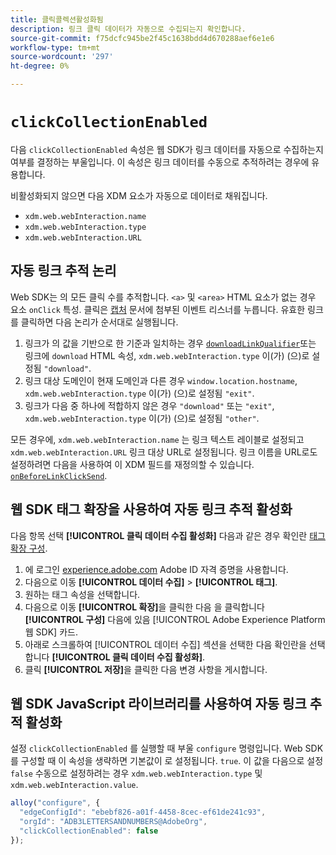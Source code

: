 ```yaml
---
title: 클릭콜렉션활성화됨
description: 링크 클릭 데이터가 자동으로 수집되는지 확인합니다.
source-git-commit: f75dcfc945be2f45c1638bdd4d670288aef6e1e6
workflow-type: tm+mt
source-wordcount: '297'
ht-degree: 0%

---
```



# `clickCollectionEnabled`

다음 `clickCollectionEnabled` 속성은 웹 SDK가 링크 데이터를 자동으로 수집하는지 여부를 결정하는 부울입니다. 이 속성은 링크 데이터를 수동으로 추적하려는 경우에 유용합니다.

비활성화되지 않으면 다음 XDM 요소가 자동으로 데이터로 채워집니다.

* `xdm.web.webInteraction.name`
* `xdm.web.webInteraction.type`
* `xdm.web.webInteraction.URL`

## 자동 링크 추적 논리

Web SDK는 의 모든 클릭 수를 추적합니다. `<a>` 및 `<area>` HTML 요소가 없는 경우 요소 `onClick` 특성. 클릭은 [캡처](https://www.w3.org/TR/uievents/#capture-phase) 문서에 첨부된 이벤트 리스너를 누릅니다. 유효한 링크를 클릭하면 다음 논리가 순서대로 실행됩니다.

1. 링크가 의 값을 기반으로 한 기준과 일치하는 경우 [`downloadLinkQualifier`](downloadlinkqualifier.md)또는 링크에 `download` HTML 속성, `xdm.web.webInteraction.type` 이(가) (으)로 설정됨 `"download"`.
1. 링크 대상 도메인이 현재 도메인과 다른 경우 `window.location.hostname`, `xdm.web.webInteraction.type` 이(가) (으)로 설정됨 `"exit"`.
1. 링크가 다음 중 하나에 적합하지 않은 경우 `"download"` 또는 `"exit"`, `xdm.web.webInteraction.type` 이(가) (으)로 설정됨 `"other"`.

모든 경우에, `xdm.web.webInteraction.name` 는 링크 텍스트 레이블로 설정되고 `xdm.web.webInteraction.URL` 링크 대상 URL로 설정됩니다. 링크 이름을 URL로도 설정하려면 다음을 사용하여 이 XDM 필드를 재정의할 수 있습니다. [`onBeforeLinkClickSend`](onbeforelinkclicksend.md).

## 웹 SDK 태그 확장을 사용하여 자동 링크 추적 활성화

다음 항목 선택 **[!UICONTROL 클릭 데이터 수집 활성화]** 다음과 같은 경우 확인란 [태그 확장 구성](/help/tags/extensions/client/web-sdk/web-sdk-extension-configuration.md).

1. 에 로그인 [experience.adobe.com](https://experience.adobe.com) Adobe ID 자격 증명을 사용합니다.
1. 다음으로 이동 **[!UICONTROL 데이터 수집]** > **[!UICONTROL 태그]**.
1. 원하는 태그 속성을 선택합니다.
1. 다음으로 이동 **[!UICONTROL 확장]**&#x200B;을 클릭한 다음 을 클릭합니다 **[!UICONTROL 구성]** 다음에 있음 [!UICONTROL Adobe Experience Platform 웹 SDK] 카드.
1. 아래로 스크롤하여 [!UICONTROL 데이터 수집] 섹션을 선택한 다음 확인란을 선택합니다 **[!UICONTROL 클릭 데이터 수집 활성화]**.
1. 클릭 **[!UICONTROL 저장]**&#x200B;을 클릭한 다음 변경 사항을 게시합니다.

## 웹 SDK JavaScript 라이브러리를 사용하여 자동 링크 추적 활성화

설정 `clickCollectionEnabled` 를 실행할 때 부울 `configure` 명령입니다. Web SDK를 구성할 때 이 속성을 생략하면 기본값이 로 설정됩니다. `true`. 이 값을 다음으로 설정 `false` 수동으로 설정하려는 경우 `xdm.web.webInteraction.type` 및 `xdm.web.webInteraction.value`.

```js
alloy("configure", {
  "edgeConfigId": "ebebf826-a01f-4458-8cec-ef61de241c93",
  "orgId": "ADB3LETTERSANDNUMBERS@AdobeOrg",
  "clickCollectionEnabled": false
});
```
